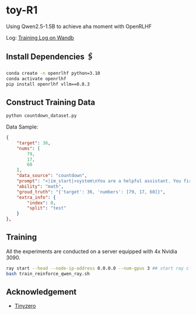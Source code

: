 # toy-R1
Using Qwen2.5-1.5B to achieve aha moment with OpenRLHF

Log: [Training Log on Wandb](https://wandb.ai/init0xyz/toys_r1/runs/zumy5524?nw=nwuserinit0xyz)

## Install Dependencies 🖇️
```bash
conda create -n openrlhf python=3.10
conda activate openrlhf
pip install openrlhf vllm==0.8.3
```

## Construct Training Data
```bash
python countdown_dataset.py
```

Data Sample:
```json
{
    "target": 36,
    "nums": [
        79,
        17,
        60
    ],
    "data_source": "countdown",
    "prompt": "<|im_start|>system\nYou are a helpful assistant. You first thinks about the reasoning process in the mind and then provides the user with the answer.<|im_end|>\n<|im_start|>user\n Using the numbers [79, 17, 60], create an equation that equals 36. You can use basic arithmetic operations (+, -, *, /) and each number can only be used once. Show your work in <think> </think> tags. And return the final answer in <answer> </answer> tags, for example <answer> (1 + 2) / 3 </answer>.<|im_end|>\n<|im_start|>assistant\nLet me solve this step by step.\n<think>",
    "ability": "math",
    "groud_truth": "{'target': 36, 'numbers': [79, 17, 60]}",
    "extra_info": {
        "index": 0,
        "split": "test"
    }
},
```

## Training
All the experiments are conducted on a server equipped with 4x Nvidia 3090.
```bash
ray start --head --node-ip-address 0.0.0.0 --num-gpus 3 ## start ray cluster
bash train_reinforce_qwen_ray.sh
```

## Acknowledgement
- [Tinyzero](https://github.com/Jiayi-Pan/TinyZero)
